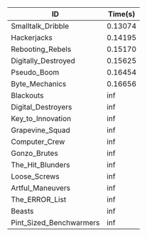 |ID|Time(s)|
|-|-|
|Smalltalk_Dribble|0.13074|
|Hackerjacks|0.14195|
|Rebooting_Rebels|0.15170|
|Digitally_Destroyed|0.15625|
|Pseudo_Boom|0.16454|
|Byte_Mechanics|0.16656|
|Blackouts|inf|
|Digital_Destroyers|inf|
|Key_to_Innovation|inf|
|Grapevine_Squad|inf|
|Computer_Crew|inf|
|Gonzo_Brutes|inf|
|The_Hit_Blunders|inf|
|Loose_Screws|inf|
|Artful_Maneuvers|inf|
|The_ERROR_List|inf|
|Beasts|inf|
|Pint_Sized_Benchwarmers|inf|
